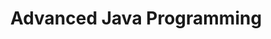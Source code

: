 ---
sitemap: false
robots: noindex
layout: subject
subjectCode: CSC409
title: "Advanced Java Programming"
semester: "Seventh Semester"
permalink: /seventh-semester/advanced-java-programming/
description: ""
resources:
  - title: 'Notes'
    items:
      - title: "Advanced Java Programming Note"
        id: 1N5hkI_K1WWMsCNHZ9Send0ETcayTNjPG
---